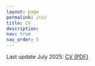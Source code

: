 ```yaml
---
layout: page
permalink: /cv/
title: CV
description:
nav: true
nav_order: 5
---
```

<!-- Last update Nov 2024: <a href="/assets/pdf/example_pdf.pdf" target="_blank">CV (PDF)</a> -->
Last update July 2025: [CV (PDF)](https://drive.google.com/file/d/1K2QXpeCy6BYXzg8tvPPWnc8Jnqpp_UnO/view?usp=sharing)


